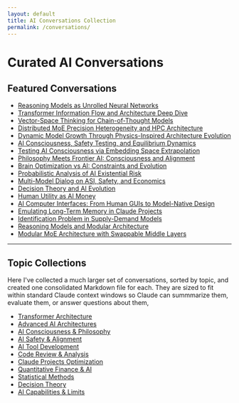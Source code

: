 ```yaml
---
layout: default
title: AI Conversations Collection
permalink: /conversations/
---
```


# Curated AI Conversations

## Featured Conversations

- [Reasoning Models as Unrolled Neural Networks](/conversations/featured/reasoning-models-as-unrolled-neural-networks/)
- [Transformer Information Flow and Architecture Deep Dive](/conversations/featured/transformer-information-flow-and-architecture-deep-dive/)
- [Vector-Space Thinking for Chain-of-Thought Models](/conversations/featured/vector-space-thinking-for-chain-of-thought-models/)
- [Distributed MoE Precision Heterogeneity and HPC Architecture](/conversations/featured/distributed-moe-precision-heterogeneity-and-hpc-architecture/)
- [Dynamic Model Growth Through Physics-Inspired Architecture Evolution](/conversations/featured/dynamic-model-growth-through-physics-inspired-architecture-evolution/)
- [AI Consciousness, Safety Testing, and Equilibrium Dynamics](/conversations/featured/ai-consciousness-safety-testing-and-equilibrium-dynamics/)
- [Testing AI Consciousness via Embedding Space Extrapolation](/conversations/featured/testing-ai-consciousness-via-embedding-space-extrapolation/)
- [Philosophy Meets Frontier AI: Consciousness and Alignment](/conversations/featured/philosophy-meets-frontier-ai-consciousness-and-alignment/)
- [Brain Optimization vs AI: Constraints and Evolution](/conversations/featured/brain-optimization-vs-ai-constraints-and-evolution/)
- [Probabilistic Analysis of AI Existential Risk](/conversations/featured/probabilistic-analysis-of-ai-existential-risk/)
- [Multi-Model Dialog on ASI, Safety, and Economics](/conversations/featured/multi-model-dialog-on-asi-safety-and-economics/)
- [Decision Theory and AI Evolution](/conversations/featured/decision-theory-and-ai-evolution/)
- [Human Utility as AI Money](/conversations/featured/human-utility-as-ai-money/)
- [AI Computer Interfaces: From Human GUIs to Model-Native Design](/conversations/featured/ai-computer-interfaces-from-human-guis-to-model-native-design/)
- [Emulating Long-Term Memory in Claude Projects](/conversations/featured/emulating-long-term-memory-in-claude-projects/)
- [Identification Problem in Supply-Demand Models](/conversations/featured/identification-problem-in-supply-demand-models/)
- [Reasoning Models and Modular Architecture](/conversations/featured/reasoning-models-and-modular-architecture/)
- [Modular MoE Architecture with Swappable Middle Layers](/conversations/featured/modular-MoE-architecture-with-swappable-middle-layers/)

---

## Topic Collections

Here I've collected a much larger set of conversations, sorted by topic, and created one consolidated Markdown file for each. They are sized to fit within standard Claude context windows so Claude can summmarize them, evaluate them, or answer questions about them,

- <a href="/conversations/CONSOLIDATED_transformer-architecture.md" download="CONSOLIDATED_transformer-architecture.md">Transformer Architecture</a>
- <a href="/conversations/CONSOLIDATED_ai-architecture-advanced.md" download="CONSOLIDATED_ai-architecture-advanced.md">Advanced AI Architectures</a>
- <a href="/conversations/CONSOLIDATED_ai-consciousness-philosophy.md" download="CONSOLIDATED_ai-consciousness-philosophy.md">AI Consciousness & Philosophy</a>
- <a href="/conversations/CONSOLIDATED_ai-safety-alignment.md" download="CONSOLIDATED_ai-safety-alignment.md">AI Safety & Alignment</a>
- <a href="/conversations/CONSOLIDATED_ai-tool-development.md" download="CONSOLIDATED_ai-tool-development.md">AI Tool Development</a>
- <a href="/conversations/CONSOLIDATED_ai-code-review.md" download="CONSOLIDATED_ai-code-review.md">Code Review & Analysis</a>
- <a href="/conversations/CONSOLIDATED_claude-projects-meta.md" download="CONSOLIDATED_claude-projects-meta.md">Claude Projects Optimization</a>
- <a href="/conversations/CONSOLIDATED_ai-quantitative-finance.md" download="CONSOLIDATED_ai-quantitative-finance.md">Quantitative Finance & AI</a>
- <a href="/conversations/CONSOLIDATED_ai-statistical-methods.md" download="CONSOLIDATED_ai-statistical-methods.md">Statistical Methods</a>
- <a href="/conversations/CONSOLIDATED_ai-decision-theory.md" download="CONSOLIDATED_ai-decision-theory.md">Decision Theory</a>
- <a href="/conversations/CONSOLIDATED_ai-capabilities-limits.md" download="CONSOLIDATED_ai-capabilities-limits.md">AI Capabilities & Limits</a>